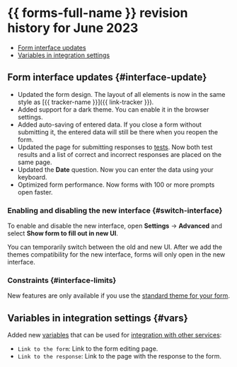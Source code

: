 # {{ forms-full-name }} revision history for June 2023

- [Form interface updates](#interface-update)
- [Variables in integration settings](#switch-interface)

## Form interface updates {#interface-update}

- Updated the form design. The layout of all elements is now in the same style as [{{ tracker-name }}]({{ link-tracker }}).
- Added support for a dark theme. You can enable it in the browser settings.
- Added auto-saving of entered data. If you close a form without submitting it, the entered data will still be there when you reopen the form.
- Updated the page for submitting responses to [tests](../tests.md). Now both test results and a list of correct and incorrect responses are placed on the same page.
- Updated the **Date** question. Now you can enter the data using your keyboard.
- Optimized form performance. Now forms with 100 or more prompts open faster.

### Enabling and disabling the new interface {#switch-interface}

To enable and disable the new interface, open **Settings** → **Advanced** and select **Show form to fill out in new UI**.

You can temporarily switch between the old and new UI. After we add the themes compatibility for the new interface, forms will only open in the new interface.

### Constraints {#interface-limits}

New features are only available if you use the [standard theme for your form](../appearance.md).

## Variables in integration settings {#vars}

Added new [variables](../vars.md) that can be used for [integration with other services](../notifications.md):

* `Link to the form`: Link to the form editing page.
* `Link to the response`: Link to the page with the response to the form.
